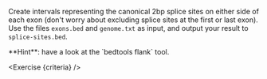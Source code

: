 <script>
// Solution:
//    bedtools flank -l 2 -r 2 -i exons.bed -g genome.txt > splice-sites.bed

import Exercise from "components/Exercise.svelte";
import Alert from "components/Alert.svelte";
import Link from "components/Link.svelte";

let criteria = [
{
	name: "File <code>splice-sites.bed</code> contains a list of all regions of 500kb in the genome",
	checks: [{
		type: "file",
		path: "splice-sites.bed",
		action: "contents",
		command: "bedtools flank -l 2 -r 2 -i exons.bed -g genome.txt"
	}]
}
];
</script>

Create intervals representing the canonical 2bp splice sites on either side of each exon (don't worry about excluding splice sites at the first or last exon). Use the files `exons.bed` and `genome.txt` as input, and output your result to `splice-sites.bed`.

<Alert>
	**Hint**: have a look at the <Link href="https://bedtools.readthedocs.io/en/latest/content/tools/flank.html">`bedtools flank`</Link> tool.
</Alert>

<Exercise {criteria} />
